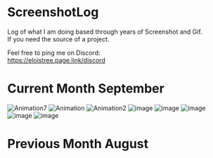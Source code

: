 # ScreenshotLog
Log of what I am doing based through years of Screenshot and Gif.  
If you need the source of a project.   

Feel free to ping me on Discord:  
https://eloistree.page.link/discord  

# Current Month September

![Animation7](https://user-images.githubusercontent.com/20149493/132683470-bcc25705-01c1-4c6c-a425-fb67e1186deb.gif)
![Animation](https://user-images.githubusercontent.com/20149493/132683481-e6b254e2-2230-41a4-af2a-64763ba3f716.gif)
![Animation2](https://user-images.githubusercontent.com/20149493/132683492-40640cfd-8347-4aba-9e24-aa6f4b432c8c.gif)
![image](https://user-images.githubusercontent.com/20149493/132683255-0b624b5c-5be6-451a-8813-835b8e9d9254.png)
![image](https://user-images.githubusercontent.com/20149493/132683239-45bddbf5-4141-4895-af01-51feeeebd60c.png)
![image](https://user-images.githubusercontent.com/20149493/132683217-c49f9fa6-9115-42e3-8e4f-0a3565a42c9a.png)
![image](https://user-images.githubusercontent.com/20149493/132683083-86336681-e227-4e9f-beb6-3043642e8694.png)
![image](https://user-images.githubusercontent.com/20149493/132683059-216668e4-a66e-4856-b4f3-fa5fa5117276.png)


# Previous Month August


